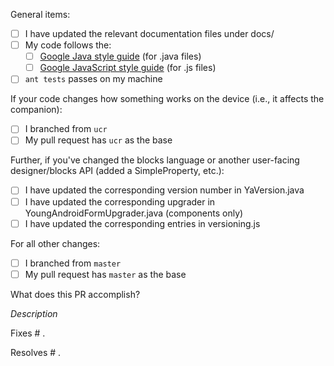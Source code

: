 <!--
Thanks for contributing a pull request to MIT App Inventor. Please answer the following questions to help us review your changes.
-->

General items:

- [ ] I have updated the relevant documentation files under docs/
- [ ] My code follows the:
    - [ ] [Google Java style guide](https://google.github.io/styleguide/javaguide.html) (for .java files)
    - [ ] [Google JavaScript style guide](https://google.github.io/styleguide/jsguide.html) (for .js files)
- [ ] `ant tests` passes on my machine

<!--
This section pertains to changes to the components module that affect the code running on the Android device.
-->

If your code changes how something works on the device (i.e., it affects the companion):

- [ ] I branched from `ucr`
- [ ] My pull request has `ucr` as the base

Further, if you've changed the blocks language or another user-facing designer/blocks API (added a SimpleProperty, etc.):

- [ ] I have updated the corresponding version number in YaVersion.java
- [ ] I have updated the corresponding upgrader in YoungAndroidFormUpgrader.java (components only)
- [ ] I have updated the corresponding entries in versioning.js

<!--
This section pertains to changes that affect appengine, blocklyeditor (except changes to block semantics), buildserver, components (but not changes to runtime), and docs.
-->

For all other changes:

- [ ] I branched from `master`
- [ ] My pull request has `master` as the base

What does this PR accomplish?

<!--
Please describe below why the PR is needed, what it adds/fixes, etc.
--->
*Description*

<!--
If this fixes a known issue, please note it here (otherwise, delete)
-->

Fixes # .

<!--
If this resolves an enhancement/feature request issue, please note it here (otherwise, delete)
-->

Resolves # .

